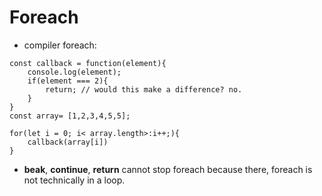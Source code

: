 # Foreach

- compiler foreach:

```
const callback = function(element){
    console.log(element);
    if(element === 2){
        return; // would this make a difference? no.
    }
}
const array= [1,2,3,4,5,5];

for(let i = 0; i< array.length>:i++;){
    callback(array[i])
}
```

- **beak**, **continue**, **return** cannot stop foreach
  because there, foreach is not technically in a loop.

